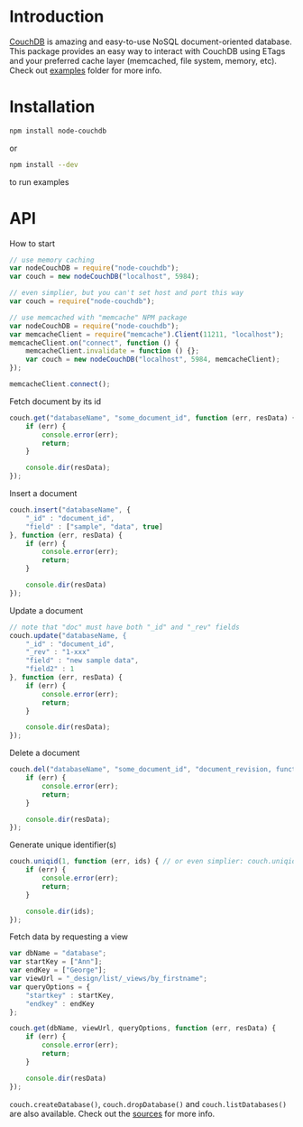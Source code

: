 Introduction
============

[CouchDB](http://couchdb.apache.org/) is amazing and easy-to-use NoSQL document-oriented database. This package provides an easy way to interact with CouchDB using ETags and your preferred cache layer (memcached, file system, memory, etc). Check out [examples](https://github.com/1999/node-couchdb/tree/master/example) folder for more info.

Installation
============

``` bash
npm install node-couchdb
```
or
``` bash
npm install --dev
```
to run examples

API
========

How to start
``` javascript
// use memory caching
var nodeCouchDB = require("node-couchdb");
var couch = new nodeCouchDB("localhost", 5984);

// even simplier, but you can't set host and port this way
var couch = require("node-couchdb");

// use memcached with "memcache" NPM package
var nodeCouchDB = require("node-couchdb");
var memcacheClient = require("memcache").Client(11211, "localhost");
memcacheClient.on("connect", function () {
	memcacheClient.invalidate = function () {};
	var couch = new nodeCouchDB("localhost", 5984, memcacheClient);
});

memcacheClient.connect();
```

Fetch document by its id
``` javascript
couch.get("databaseName", "some_document_id", function (err, resData) {
	if (err) {
		console.error(err);
		return;
	}

	console.dir(resData);
});
```

Insert a document
``` javascript
couch.insert("databaseName", {
	"_id" : "document_id",
	"field" : ["sample", "data", true]
}, function (err, resData) {
	if (err) {
		console.error(err);
		return;
	}

	console.dir(resData)
});
```

Update a document
``` javascript
// note that "doc" must have both "_id" and "_rev" fields
couch.update("databaseName, {
	"_id" : "document_id",
	"_rev" : "1-xxx"
	"field" : "new sample data",
	"field2" : 1
}, function (err, resData) {
	if (err) {
		console.error(err);
		return;
	}

	console.dir(resData);
});
```

Delete a document
``` javascript
couch.del("databaseName", "some_document_id", "document_revision, function (err, resData) {
	if (err) {
		console.error(err);
		return;
	}

	console.dir(resData);
});
```

Generate unique identifier(s)
``` javascript
couch.uniqid(1, function (err, ids) { // or even simplier: couch.uniqid(function (err, ids) {
	if (err) {
		console.error(err);
		return;
	}

	console.dir(ids);
});
```

Fetch data by requesting a view
``` javascript
var dbName = "database";
var startKey = ["Ann"];
var endKey = ["George"];
var viewUrl = "_design/list/_views/by_firstname";
var queryOptions = {
	"startkey" : startKey,
	"endkey" : endKey
};

couch.get(dbName, viewUrl, queryOptions, function (err, resData) {
	if (err) {
		console.error(err);
		return;
	}

	console.dir(resData)
});
```

```couch.createDatabase()```, ```couch.dropDatabase()``` and ```couch.listDatabases()``` are also available. Check out the [sources](https://github.com/1999/node-couchdb/blob/master/lib/node-couchdb.js) for more info.
